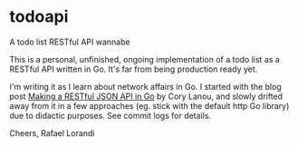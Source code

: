 # todoapi
A todo list RESTful API wannabe

This is a personal, unfinished, ongoing implementation of a todo list as a RESTful API written in Go.
It's far from being production ready yet.

I'm writing it as I learn about network affairs in Go. I started with the blog post [Making a RESTful JSON API in Go](http://thenewstack.io/make-a-restful-json-api-go/) by Cory Lanou, and slowly drifted away from it in a few approaches (eg. stick with the default http Go library) due to didactic purposes. See commit logs for details.

Cheers,
Rafael Lorandi
